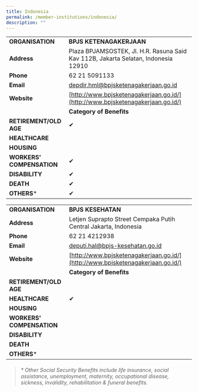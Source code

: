 ```yaml
---
title: Indonesia
permalink: /member-institutions/indonesia/
description: ""
---
```

|  |  | 
| -------- | -------- | 
| **ORGANISATION** | **BPJS KETENAGAKERJAAN** | 
| **Address** | Plaza BPJAMSOSTEK, Jl. H.R. Rasuna Said Kav 112B, Jakarta Selatan, Indonesia 12910 | 
| **Phone** | 62 21 5091133 | 
| **Email** | [depdir.hml@bpjsketenagakerjaan.go.id](mailto:depdir.hml@bpjsketenagakerjaan.go.id) | 
| **Website** | [http://www.bpjsketenagakerjaan.go.id/](http://www.bpjsketenagakerjaan.go.id/) | 
| | **Category of Benefits**|
| **RETIREMENT/OLD AGE** | ✔ | 
| **HEALTHCARE** |   | 
| **HOUSING** | | 
| **WORKERS' COMPENSATION** | ✔ | 
| **DISABILITY** | ✔ | 
| **DEATH** | ✔ | 
| **OTHERS*** | ✔ |


|  |  | 
| -------- | -------- | 
| **ORGANISATION** | **BPJS KESEHATAN** | 
| **Address** | Letjen Suprapto Street Cempaka Putih Central Jakarta, Indonesia | 
| **Phone** | 62 21 4212938 | 
| **Email** | [deputi.hal@bpjs-kesehatan.go.id](mailto:deputi.hal@bpjs-kesehatan.go.id) | 
| **Website** | [http://www.bpjsketenagakerjaan.go.id/](http://www.bpjsketenagakerjaan.go.id/) | 
| | **Category of Benefits**|
| **RETIREMENT/OLD AGE** |  | 
| **HEALTHCARE** | ✔  | 
| **HOUSING** |  | 
| **WORKERS' COMPENSATION** |   | 
| **DISABILITY** |  | 
| **DEATH** |  | 
| **OTHERS*** |  |


> ###### \* Other Social Security Benefits include life insurance, social assistance, unemployment, maternity, occupational disease, sickness, invalidity, rehabilitation & funeral benefits.